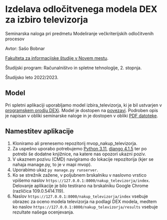# Izdelava odločitvenega modela DEX za izbiro televizorja
Seminarska naloga pri predmetu Modeliranje večkriterijskih odločitvenih procesov

Avtor: Sašo Bobnar

[Fakulteta za informacijske študije v Novem mestu](https://www.fis.unm.si/).

Študijski program: Računalništvo in spletne tehnologije, 2. stopnja.

Študijsko leto 2022/2023.

## Model

Pri spletni aplikaciji uporabljamo model izbira_televizorja, ki je bil ustvarjen v [programskem orodju DEXi](https://kt.ijs.si/MarkoBohanec/dexi.html). Model je dostopen na [povezavi](https://github.com/saso89/mvop_nakup_televizorja/blob/main/nakup_televizorja.dxi). Podroben opis je napisan v obliki seminarske naloge in je dostopen v obliki [PDF datoteke](https://github.com/saso89/mvop_nakup_televizorja/blob/main/Seminarska_naloga_Bobnar.pdf).
 
## Namestitev aplikacije

1. Kloniramo ali prenesemo repozitorij mvop_nakup_televizorja.
2. Za uspešno uporabo potrebujemo [Python 3.11](https://www.python.org/downloads/release/python-3110/), [django 4.1.5](https://docs.djangoproject.com/en/4.1/topics/install/) ter po potrebi še dodatne knjižnice, na katere nas opozori ukazni poziv.
3. V ukaznem pozivu (CMD) navigiramo do lokacije repozitorija (kjer se nahaja manage.py, to je v mapi mvop).
4. Uporabimo ukaz `py manage.py runserver`.
5. Ko se strežnik zažene, v poljubnem brskalniku v naslovno vrstico vpišemo naslov `https://127.0.0.1:8000/nakup_televizorja/index`. Delovanje aplikacije je bilo testirano na brskalniku Google Chrome (različica 109.0.5414.119).
6. Naslov `https://127.0.0.1:8000/nakup_televizorja/index` vsebuje obrazec za oceno modela televizorja na podlagi DEX modela, medtem ko naslov `https://127.0.0.1:8000/nakup_televizorja/results` vsebuje rezultate našega ocenjevanja.
